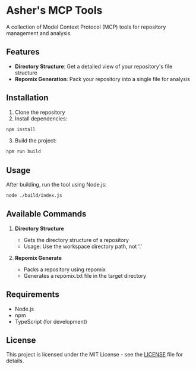 # Asher's MCP Tools

A collection of Model Context Protocol (MCP) tools for repository management and analysis.

## Features

- **Directory Structure**: Get a detailed view of your repository's file structure
- **Repomix Generation**: Pack your repository into a single file for analysis

## Installation

1. Clone the repository
2. Install dependencies:
```bash
npm install
```
3. Build the project:
```bash
npm run build
```

## Usage

After building, run the tool using Node.js:

```bash
node ./build/index.js
```

## Available Commands

1. **Directory Structure**
   - Gets the directory structure of a repository
   - Usage: Use the workspace directory path, not '.'

2. **Repomix Generate**
   - Packs a repository using repomix
   - Generates a repomix.txt file in the target directory

## Requirements

- Node.js
- npm
- TypeScript (for development)

## License

This project is licensed under the MIT License - see the [LICENSE](LICENSE) file for details.